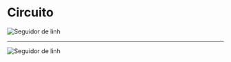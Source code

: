 # Circuito
![Seguidor de linh](https://github.com/Fabio-jr-SM/codigo-seg-line-arduino/assets/91484736/e29fc11a-9e9a-42e9-87a3-65a2ea35a607)

------------------------------------------------------------------
![Seguidor de linh](https://github.com/Fabio-jr-SM/codigo-seg-line-arduino/assets/91484736/de93eeff-5d65-4fea-b293-2c97dea8e8b1)

